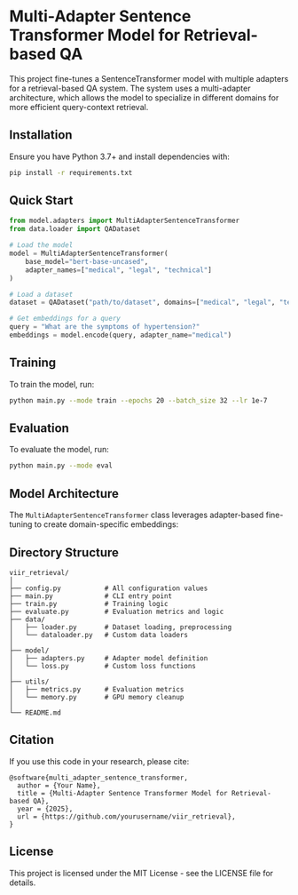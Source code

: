 # Multi-Adapter Sentence Transformer Model for Retrieval-based QA

This project fine-tunes a SentenceTransformer model with multiple adapters for a retrieval-based QA system. The system uses a multi-adapter architecture, which allows the model to specialize in different domains for more efficient query-context retrieval.

## Installation

Ensure you have Python 3.7+ and install dependencies with:

```bash
pip install -r requirements.txt
```



## Quick Start

```python
from model.adapters import MultiAdapterSentenceTransformer
from data.loader import QADataset

# Load the model
model = MultiAdapterSentenceTransformer(
    base_model="bert-base-uncased", 
    adapter_names=["medical", "legal", "technical"]
)

# Load a dataset
dataset = QADataset("path/to/dataset", domains=["medical", "legal", "technical"])

# Get embeddings for a query
query = "What are the symptoms of hypertension?"
embeddings = model.encode(query, adapter_name="medical")
```

## Training

To train the model, run:

```bash
python main.py --mode train --epochs 20 --batch_size 32 --lr 1e-7
```

## Evaluation

To evaluate the model, run:

```bash
python main.py --mode eval
```

## Model Architecture

The `MultiAdapterSentenceTransformer` class leverages adapter-based fine-tuning to create domain-specific embeddings:


## Directory Structure

```
viir_retrieval/
│
├── config.py           # All configuration values
├── main.py             # CLI entry point
├── train.py            # Training logic
├── evaluate.py         # Evaluation metrics and logic
├── data/
│   ├── loader.py       # Dataset loading, preprocessing
│   └── dataloader.py   # Custom data loaders
│
├── model/
│   ├── adapters.py     # Adapter model definition
│   └── loss.py         # Custom loss functions
│
├── utils/
│   ├── metrics.py      # Evaluation metrics
│   └── memory.py       # GPU memory cleanup
│
└── README.md
```

## Citation

If you use this code in your research, please cite:

```
@software{multi_adapter_sentence_transformer,
  author = {Your Name},
  title = {Multi-Adapter Sentence Transformer Model for Retrieval-based QA},
  year = {2025},
  url = {https://github.com/yourusername/viir_retrieval},
}
```

## License

This project is licensed under the MIT License - see the LICENSE file for details.